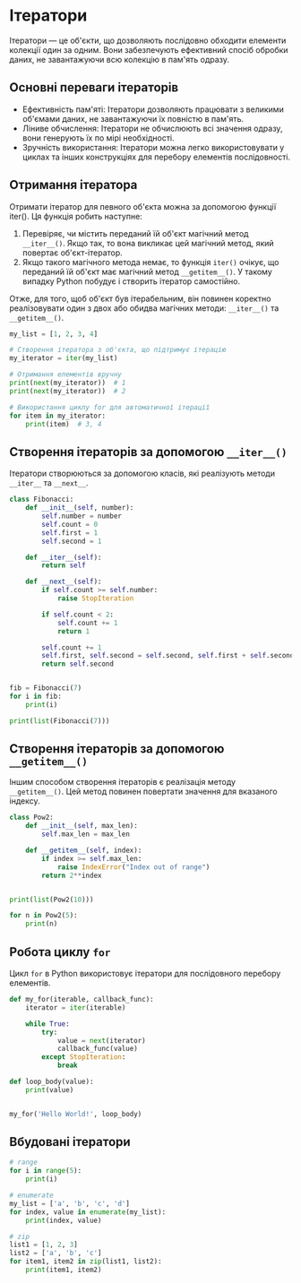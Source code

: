 # Ітератори

Ітератори — це об'єкти, що дозволяють послідовно обходити елементи колекції один за одним. Вони забезпечують ефективний спосіб обробки даних, не завантажуючи всю колекцію в пам'ять одразу.

## Основні переваги ітераторів

-   Ефективність пам'яті: Ітератори дозволяють працювати з великими об'ємами даних, не завантажуючи їх повністю в пам'ять.
-   Ліниве обчислення: Ітератори не обчислюють всі значення одразу, вони генерують їх по мірі необхідності.
-   Зручність використання: Ітератори можна легко використовувати у циклах та інших конструкціях для перебору елементів послідовності.

## Отримання ітератора

Отримати ітератор для певного об'єкта можна за допомогою функції iter(). Ця функція робить наступне:

1. Перевіряє, чи містить переданий їй об'єкт магічний метод `__iter__()`. Якщо так, то вона викликає цей магічний метод, який повертає об'єкт-ітератор.
2. Якщо такого магічного метода немає, то функція `iter()` очікує, що переданий їй об'єкт має магічний метод `__getitem__()`. У такому випадку Python побудує і створить ітератор самостійно.

Отже, для того, щоб об'єкт був ітерабельним, він повинен коректно реалізовувати один з двох або обидва магічних методи: `__iter__()` та `__getitem__()`.

```py
my_list = [1, 2, 3, 4]

# Створення ітератора з об'єкта, що підтримує ітерацію
my_iterator = iter(my_list)

# Отримання елементів вручну
print(next(my_iterator))  # 1
print(next(my_iterator))  # 2

# Використання циклу for для автоматичної ітерації
for item in my_iterator:
    print(item)  # 3, 4
```

## Створення ітераторів за допомогою `__iter__()`

Ітератори створюються за допомогою класів, які реалізують методи `__iter__` та `__next__`.

```py
class Fibonacci:
    def __init__(self, number):
        self.number = number
        self.count = 0
        self.first = 1
        self.second = 1

    def __iter__(self):
        return self

    def __next__(self):
        if self.count >= self.number:
            raise StopIteration

        if self.count < 2:
            self.count += 1
            return 1

        self.count += 1
        self.first, self.second = self.second, self.first + self.second
        return self.second


fib = Fibonacci(7)
for i in fib:
    print(i)

print(list(Fibonacci(7)))
```

## Створення ітераторів за допомогою `__getitem__()`

Іншим способом створення ітераторів є реалізація методу `__getitem__()`. Цей метод повинен повертати значення для вказаного індексу.

```py
class Pow2:
    def __init__(self, max_len):
        self.max_len = max_len

    def __getitem__(self, index):
        if index >= self.max_len:
            raise IndexError("Index out of range")
        return 2**index


print(list(Pow2(10)))

for n in Pow2(5):
    print(n)
```

## Робота циклу `for`

Цикл `for` в Python використовує ітератори для послідовного перебору елементів.

```py
def my_for(iterable, callback_func):
    iterator = iter(iterable)

    while True:
        try:
            value = next(iterator)
            callback_func(value)
        except StopIteration:
            break

def loop_body(value):
    print(value)


my_for('Hello World!', loop_body)
```

## Вбудовані ітератори

```py
# range
for i in range(5):
    print(i)

# enumerate
my_list = ['a', 'b', 'c', 'd']
for index, value in enumerate(my_list):
    print(index, value)

# zip
list1 = [1, 2, 3]
list2 = ['a', 'b', 'c']
for item1, item2 in zip(list1, list2):
    print(item1, item2)
```
